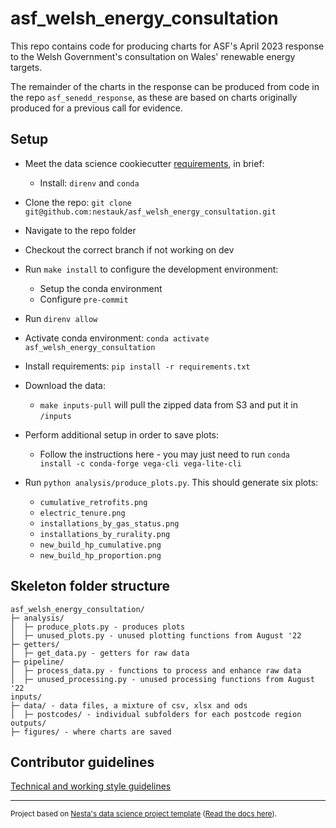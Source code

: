 # asf_welsh_energy_consultation

This repo contains code for producing charts for ASF's April 2023 response to the Welsh Government's consultation on Wales' renewable energy targets.

The remainder of the charts in the response can be produced from code in the repo `asf_senedd_response`, as these are based on charts originally produced for a previous call for evidence.

## Setup

- Meet the data science cookiecutter [requirements](http://nestauk.github.io/ds-cookiecutter/quickstart), in brief:
  - Install: `direnv` and `conda`
- Clone the repo: `git clone git@github.com:nestauk/asf_welsh_energy_consultation.git`
- Navigate to the repo folder
- Checkout the correct branch if not working on dev
- Run `make install` to configure the development environment:
  - Setup the conda environment
  - Configure `pre-commit`
- Run `direnv allow`
- Activate conda environment: `conda activate asf_welsh_energy_consultation`
- Install requirements: `pip install -r requirements.txt`
- Download the data:
  - `make inputs-pull` will pull the zipped data from S3 and put it in `/inputs`
- Perform additional setup in order to save plots:

  - Follow the instructions here - you may just need to run `conda install -c conda-forge vega-cli vega-lite-cli`

- Run `python analysis/produce_plots.py`. This should generate six plots:
  - `cumulative_retrofits.png`
  - `electric_tenure.png`
  - `installations_by_gas_status.png`
  - `installations_by_rurality.png`
  - `new_build_hp_cumulative.png`
  - `new_build_hp_proportion.png`

## Skeleton folder structure

```
asf_welsh_energy_consultation/
├─ analysis/
│  ├─ produce_plots.py - produces plots
│  ├─ unused_plots.py - unused plotting functions from August '22
├─ getters/
│  ├─ get_data.py - getters for raw data
├─ pipeline/
│  ├─ process_data.py - functions to process and enhance raw data
│  ├─ unused_processing.py - unused processing functions from August '22
inputs/
├─ data/ - data files, a mixture of csv, xlsx and ods
│  ├─ postcodes/ - individual subfolders for each postcode region
outputs/
├─ figures/ - where charts are saved
```

## Contributor guidelines

[Technical and working style guidelines](https://github.com/nestauk/ds-cookiecutter/blob/master/GUIDELINES.md)

---

<small><p>Project based on <a target="_blank" href="https://github.com/nestauk/ds-cookiecutter">Nesta's data science project template</a>
(<a href="http://nestauk.github.io/ds-cookiecutter">Read the docs here</a>).
</small>
